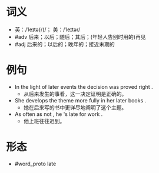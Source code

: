 # 词义
- 英：/ˈleɪtə(r)/； 美：/ˈleɪtər/
- #adv 后来；以后；随后；其后；(年轻人告别时用的)再见
- #adj 后来的；以后的；晚年的；接近末期的
# 例句
- In the light of later events the decision was proved right .
	- 从后来发生的事看，这一决定证明是正确的。
- She develops the theme more fully in her later books .
	- 她在后来写的书中更详尽地阐明了这个主题。
- As often as not , he 's late for work .
	- 他上班往往迟到。
# 形态
- #word_proto late

